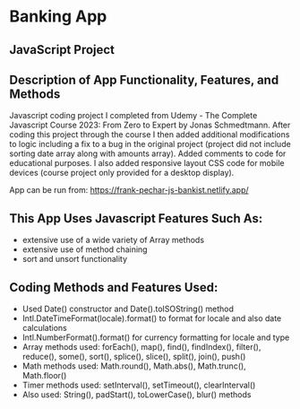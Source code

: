 # Banking App 
## JavaScript Project
## Description of App Functionality, Features, and Methods

Javascript coding project I completed from Udemy - The Complete Javascript Course 2023: From Zero to Expert by Jonas Schmedtmann. After coding this project through the course I then added additional modifications to logic including a fix to a bug in the original project (project did not include sorting date array along with amounts array). Added comments to code for educational purposes. I also added responsive layout CSS code for mobile devices (course project only provided for a desktop display). 

App can be run from: https://frank-pechar-js-bankist.netlify.app/

## This App Uses Javascript Features Such As:

- extensive use of a wide variety of Array methods
- extensive use of method chaining 
- sort and unsort functionality 

## Coding Methods and Features Used:

- Used Date() constructor and Date().toISOString() method
- Intl.DateTimeFormat(locale).format() to format for locale and also date calculations
- Intl.NumberFormat().format() for currency formatting for locale and type
- Array methods used: forEach(), map(), find(), findIndex(), filter(), reduce(), some(), sort(), splice(), slice(), split(), join(), push()
- Math methods used: Math.round(), Math.abs(), Math.trunc(), Math.floor()
- Timer methods used: setInterval(), setTimeout(), clearInterval()
- Also used: String(), padStart(), toLowerCase(), blur() methods
